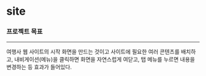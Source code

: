 # site
<h3>프로젝트 목표</h3>
<hr>
여행사 웹 사이트의 시작 화면을 만드는 것이고 사이트에 필요한 여러 콘텐츠를 배치하고,
내비게이션(메뉴)을 클릭하면 화면을 자연스럽게 여닫고, 탭 메뉴를 누르면 내용을 변경하는 등 효과가 들어있다.
